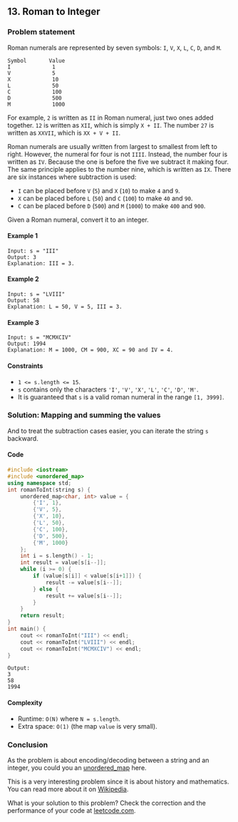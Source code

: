 ## 13. Roman to Integer

### Problem statement
Roman numerals are represented by seven symbols: `I`, `V`, `X`, `L`, `C`, `D`, and `M`.

```plain
Symbol       Value
I             1
V             5
X             10
L             50
C             100
D             500
M             1000
```

For example, `2` is written as `II` in Roman numeral, just two ones added together. `12` is written as `XII`, which is simply `X + II`. The number `27` is written as `XXVII`, which is `XX + V + II`.

Roman numerals are usually written from largest to smallest from left to right. However, the numeral for four is not `IIII`. Instead, the number four is written as `IV`. Because the one is before the five we subtract it making four. The same principle applies to the number nine, which is written as `IX`. There are six instances where subtraction is used:

* `I` can be placed before `V` (`5`) and `X` (`10`) to make `4` and `9`. 
* `X` can be placed before `L` (`50`) and `C` (`100`) to make `40` and `90`. 
* `C` can be placed before `D` (`500`) and `M` (`1000`) to make `400` and `900`.

Given a Roman numeral, convert it to an integer.

 

#### Example 1
```plain
Input: s = "III"
Output: 3
Explanation: III = 3.
```
#### Example 2
```plain
Input: s = "LVIII"
Output: 58
Explanation: L = 50, V = 5, III = 3.
```

#### Example 3
```plain
Input: s = "MCMXCIV"
Output: 1994
Explanation: M = 1000, CM = 900, XC = 90 and IV = 4.
``` 

#### Constraints

* `1 <= s.length <= 15`.
* `s` contains only the characters `'I'`, `'V'`, `'X'`, `'L'`, `'C'`, `'D'`, `'M'`.
* It is guaranteed that `s` is a valid roman numeral in the range `[1, 3999]`.

### Solution: Mapping and summing the values

And to treat the subtraction cases easier, you can iterate the string `s` backward.

#### Code
```cpp
#include <iostream>
#include <unordered_map>
using namespace std;
int romanToInt(string s) {
    unordered_map<char, int> value = {
        {'I', 1},
        {'V', 5},
        {'X', 10},
        {'L', 50},
        {'C', 100},
        {'D', 500},
        {'M', 1000}
    };
    int i = s.length() - 1;
    int result = value[s[i--]];
    while (i >= 0) {
        if (value[s[i]] < value[s[i+1]]) {
            result -= value[s[i--]]; 
        } else {
            result += value[s[i--]];
        }
    }
    return result;
}
int main() {
    cout << romanToInt("III") << endl;
    cout << romanToInt("LVIII") << endl;
    cout << romanToInt("MCMXCIV") << endl;
}
```
```plain
Output:
3
58
1994
```

#### Complexity
* Runtime: `O(N)` where `N = s.length`.
* Extra space: `O(1)` (the map `value` is very small).

### Conclusion

As the problem is about encoding/decoding between a string and an integer, you could you an [unordered_map](https://en.cppreference.com/w/cpp/container/unordered_map) here.

This is a very interesting problem since it is about history and mathematics. You can read more about it on [Wikipedia](https://en.wikipedia.org/wiki/Roman_numerals).

What is your solution to this problem? Check the correction and the performance of your code at [leetcode.com](https://leetcode.com/problems/roman-to-integer/).